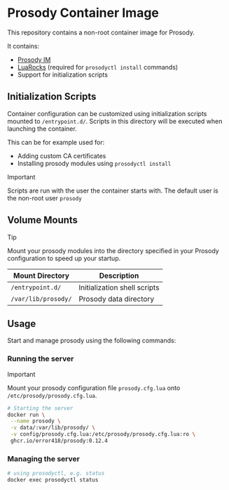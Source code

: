 # Prosody Container Image

This repository contains a non-root container image for Prosody.

It contains:

* [Prosody IM](https://prosody.im/)
* [LuaRocks](https://luarocks.org/) (required for `prosodyctl install` commands)
* Support for initialization scripts


## Initialization Scripts

Container configuration can be customized using initialization scripts mounted to `/entrypoint.d/`. Scripts in this directory will be executed when launching the container.

This can be for example used for:

* Adding custom CA certificates
* Installing prosody modules using `prosodyctl install`

> [!IMPORTANT]
> Scripts are run with the user the container starts with.
> The default user is the non-root user `prosody`


## Volume Mounts

> [!TIP]
> Mount your prosody modules into the directory specified in your Prosody configuration to speed up your startup.


| Mount Directory     | Description                   |
| ---                 | ---                           |
| `/entrypoint.d/`    | Initialization shell scripts  |
| `/var/lib/prosody/` | Prosody data directory        |


## Usage

Start and manage prosody using the following commands:

### Running the server

> [!IMPORTANT]
> Mount your prosody configuration file `prosody.cfg.lua` onto `/etc/prosody/prosody.cfg.lua`.


```bash
# Starting the server
docker run \
 --name prosody \
 -v data/:var/lib/prosody/ \
 -v config/prosody.cfg.lua:/etc/prosody/prosody.cfg.lua:ro \
 ghcr.io/error418/prosody:0.12.4

```

### Managing the server

```bash
# using prosodyctl, e.g. status
docker exec prosodyctl status

```


